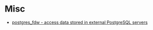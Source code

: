 # Misc

- [postgres_fdw - access data stored in external PostgreSQL servers](https://www.postgresql.org/docs/current/postgres-fdw.html)

